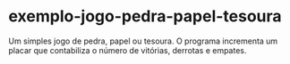 # exemplo-jogo-pedra-papel-tesoura
Um simples jogo de pedra, papel ou tesoura. O programa incrementa um placar que contabiliza o número de vitórias, derrotas e empates.

